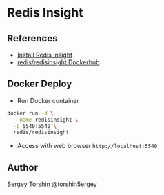 # Redis Insight

## References

- [Install Redis Insight](https://redis.io/docs/latest/operate/redisinsight/install/)
- [redis/redisinsight Dockerhub](https://hub.docker.com/r/redis/redisinsight)

## Docker Deploy

- Run Docker container
```bash
docker run -d \
  --name redisinsight \
  -p 5540:5540 \
  redis/redisinsight
```
- Access with web browser `http://localhost:5540`

## Author

Sergey Torshin [@torshin5ergey](https://github.com/torshin5ergey)
